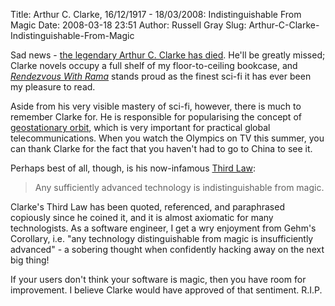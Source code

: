 Title: Arthur C. Clarke, 16/12/1917 - 18/03/2008: Indistinguishable From Magic
Date: 2008-03-18 23:51
Author: Russell Gray
Slug: Arthur-C-Clarke-Indistinguishable-From-Magic

Sad news - [the legendary Arthur C. Clarke has
died](http://news.bbc.co.uk/1/hi/uk/7304004.stm). He'll be greatly
missed; Clarke novels occupy a full shelf of my floor-to-ceiling
bookcase, and *[Rendezvous With Rama](http://en.wikipedia.org/wiki/Rendezvous_with_rama)* stands proud
as the finest sci-fi it has ever been my pleasure to read.

Aside from his very visible mastery of sci-fi, however, there is much to
remember Clarke for. He is responsible for popularising the concept of
[geostationary orbit](http://en.wikipedia.org/wiki/Geostationary_orbit),
which is very important for practical global telecommunications. When
you watch the Olympics on TV this summer, you can thank Clarke for the
fact that you haven't had to go to China to see it.

Perhaps best of all, though, is his now-infamous [Third Law](http://en.wikipedia.org/wiki/Clarke's_three_laws):

> Any sufficiently advanced technology is indistinguishable from magic.

Clarke's Third Law has been quoted, referenced, and paraphrased
copiously since he coined it, and it is almost axiomatic for many
technologists. As a software engineer, I get a wry enjoyment from Gehm's
Corollary, i.e. "any technology distinguishable from magic is
insufficiently advanced" - a sobering thought when confidently hacking
away on the next big thing!

If your users don't think your software is magic, then you have room for
improvement. I believe Clarke would have approved of that sentiment.
R.I.P.
